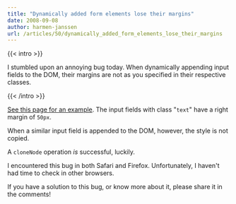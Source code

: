 ```yaml
---
title: "Dynamically added form elements lose their margins"
date: 2008-09-08
author: harmen-janssen
url: /articles/50/dynamically_added_form_elements_lose_their_margins
---
```


{{< intro >}}
<p>
I stumbled upon an annoying bug today. When dynamically appending input fields to the DOM, their margins are not as you specified in their respective classes.</p>
{{< /intro >}}

[See this page for an example](http://www.whatstyle.net/examples/inputstyles.html). The input fields with class "`text`" have a right margin of `50px`.

When a similar input field is appended to the DOM, however, the style is not copied.

A `cloneNode` operation _is_ successful, luckily.

I encountered this bug in both Safari and Firefox. Unfortunately, I haven't had time to check in other browsers.

If you have a solution to this bug, or know more about it, please share it in the comments!
